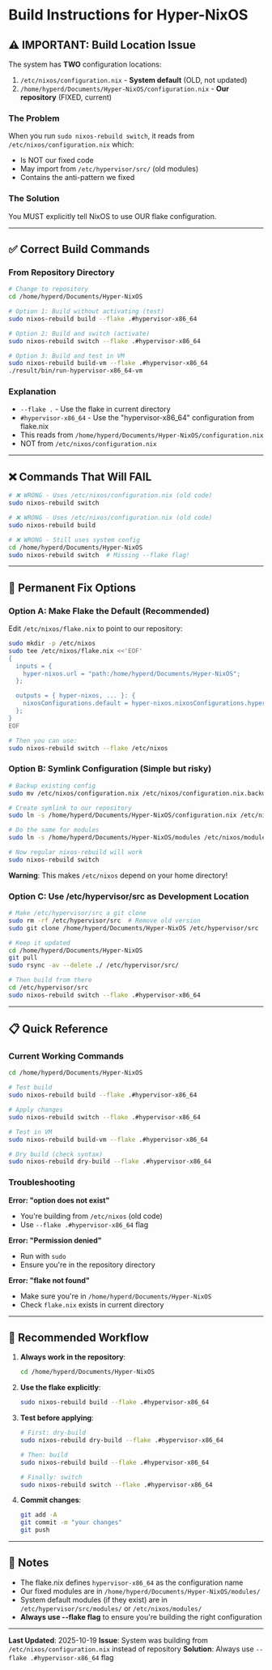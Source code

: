 # Build Instructions for Hyper-NixOS

## ⚠️ IMPORTANT: Build Location Issue

The system has **TWO** configuration locations:

1. `/etc/nixos/configuration.nix` - **System default** (OLD, not updated)
2. `/home/hyperd/Documents/Hyper-NixOS/configuration.nix` - **Our repository** (FIXED, current)

### The Problem

When you run `sudo nixos-rebuild switch`, it reads from `/etc/nixos/configuration.nix` which:
- Is NOT our fixed code
- May import from `/etc/hypervisor/src/` (old modules)
- Contains the anti-pattern we fixed

### The Solution

You MUST explicitly tell NixOS to use OUR flake configuration.

---

## ✅ Correct Build Commands

### From Repository Directory

```bash
# Change to repository
cd /home/hyperd/Documents/Hyper-NixOS

# Option 1: Build without activating (test)
sudo nixos-rebuild build --flake .#hypervisor-x86_64

# Option 2: Build and switch (activate)
sudo nixos-rebuild switch --flake .#hypervisor-x86_64

# Option 3: Build and test in VM
sudo nixos-rebuild build-vm --flake .#hypervisor-x86_64
./result/bin/run-hypervisor-x86_64-vm
```

### Explanation

- `--flake .` - Use the flake in current directory
- `#hypervisor-x86_64` - Use the "hypervisor-x86_64" configuration from flake.nix
- This reads from `/home/hyperd/Documents/Hyper-NixOS/configuration.nix`
- NOT from `/etc/nixos/configuration.nix`

---

## ❌ Commands That Will FAIL

```bash
# ❌ WRONG - Uses /etc/nixos/configuration.nix (old code)
sudo nixos-rebuild switch

# ❌ WRONG - Uses /etc/nixos/configuration.nix (old code)
sudo nixos-rebuild build

# ❌ WRONG - Still uses system config
cd /home/hyperd/Documents/Hyper-NixOS
sudo nixos-rebuild switch  # Missing --flake flag!
```

---

## 🔧 Permanent Fix Options

### Option A: Make Flake the Default (Recommended)

Edit `/etc/nixos/flake.nix` to point to our repository:

```bash
sudo mkdir -p /etc/nixos
sudo tee /etc/nixos/flake.nix <<'EOF'
{
  inputs = {
    hyper-nixos.url = "path:/home/hyperd/Documents/Hyper-NixOS";
  };

  outputs = { hyper-nixos, ... }: {
    nixosConfigurations.default = hyper-nixos.nixosConfigurations.hypervisor-x86_64;
  };
}
EOF

# Then you can use:
sudo nixos-rebuild switch --flake /etc/nixos
```

### Option B: Symlink Configuration (Simple but risky)

```bash
# Backup existing config
sudo mv /etc/nixos/configuration.nix /etc/nixos/configuration.nix.backup

# Create symlink to our repository
sudo ln -s /home/hyperd/Documents/Hyper-NixOS/configuration.nix /etc/nixos/configuration.nix

# Do the same for modules
sudo ln -s /home/hyperd/Documents/Hyper-NixOS/modules /etc/nixos/modules

# Now regular nixos-rebuild will work
sudo nixos-rebuild switch
```

**Warning**: This makes `/etc/nixos` depend on your home directory!

### Option C: Use /etc/hypervisor/src as Development Location

```bash
# Make /etc/hypervisor/src a git clone
sudo rm -rf /etc/hypervisor/src  # Remove old version
sudo git clone /home/hyperd/Documents/Hyper-NixOS /etc/hypervisor/src

# Keep it updated
cd /home/hyperd/Documents/Hyper-NixOS
git pull
sudo rsync -av --delete ./ /etc/hypervisor/src/

# Then build from there
cd /etc/hypervisor/src
sudo nixos-rebuild switch --flake .#hypervisor-x86_64
```

---

## 📋 Quick Reference

### Current Working Commands

```bash
cd /home/hyperd/Documents/Hyper-NixOS

# Test build
sudo nixos-rebuild build --flake .#hypervisor-x86_64

# Apply changes
sudo nixos-rebuild switch --flake .#hypervisor-x86_64

# Test in VM
sudo nixos-rebuild build-vm --flake .#hypervisor-x86_64

# Dry build (check syntax)
sudo nixos-rebuild dry-build --flake .#hypervisor-x86_64
```

### Troubleshooting

**Error: "option does not exist"**
- You're building from `/etc/nixos` (old code)
- Use `--flake .#hypervisor-x86_64` flag

**Error: "Permission denied"**
- Run with `sudo`
- Ensure you're in the repository directory

**Error: "flake not found"**
- Make sure you're in `/home/hyperd/Documents/Hyper-NixOS`
- Check `flake.nix` exists in current directory

---

## 🎯 Recommended Workflow

1. **Always work in the repository**:
   ```bash
   cd /home/hyperd/Documents/Hyper-NixOS
   ```

2. **Use the flake explicitly**:
   ```bash
   sudo nixos-rebuild build --flake .#hypervisor-x86_64
   ```

3. **Test before applying**:
   ```bash
   # First: dry-build
   sudo nixos-rebuild dry-build --flake .#hypervisor-x86_64

   # Then: build
   sudo nixos-rebuild build --flake .#hypervisor-x86_64

   # Finally: switch
   sudo nixos-rebuild switch --flake .#hypervisor-x86_64
   ```

4. **Commit changes**:
   ```bash
   git add -A
   git commit -m "your changes"
   git push
   ```

---

## 📝 Notes

- The flake.nix defines `hypervisor-x86_64` as the configuration name
- Our fixed modules are in `/home/hyperd/Documents/Hyper-NixOS/modules/`
- System default modules (if they exist) are in `/etc/hypervisor/src/modules/` or `/etc/nixos/modules/`
- **Always use --flake flag** to ensure you're building the right configuration

---

**Last Updated**: 2025-10-19
**Issue**: System was building from `/etc/nixos/configuration.nix` instead of repository
**Solution**: Always use `--flake .#hypervisor-x86_64` flag
